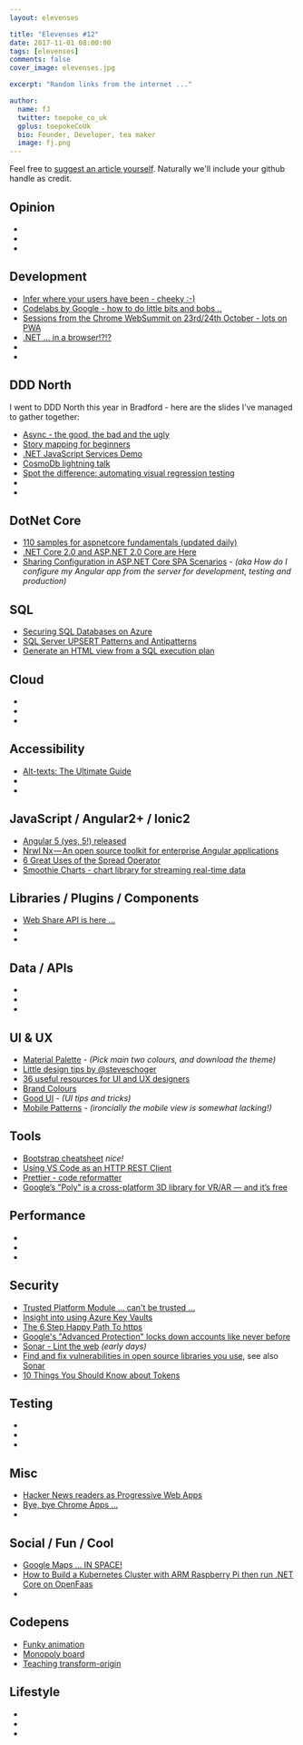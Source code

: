 ```yaml
---
layout: elevenses

title: "Elevenses #12"
date: 2017-11-01 08:00:00
tags: [elevenses]
comments: false
cover_image: elevenses.jpg

excerpt: "Random links from the internet ..."

author:
  name: fJ
  twitter: toepoke_co_uk
  gplus: toepokeCoUk
  bio: Founder, Developer, tea maker
  image: fj.png
---
```


Feel free to [suggest an article yourself](https://github.com/toepoke/toepoke.github.io/issues).  Naturally we'll include your github handle as credit.

## Opinion
* []()
* []()
* []()

## Development
* [Infer where your users have been - cheeky :-)](https://github.com/KrauseFx/detect.location/blob/master/README.md)
* [Codelabs by Google - how to do little bits and bobs ..](https://codelabs.developers.google.com/)
* [Sessions from the Chrome WebSummit on 23rd/24th October - lots on PWA](https://www.youtube.com/playlist?list=PLNYkxOF6rcICUD5nBfRdAR6Fveosnqa5m&app=desktop)
* [.NET ... in a browser!?!?](https://github.com/SteveSanderson/Blazor)
* []()
* []()

## DDD North
I went to DDD North this year in Bradford - here are the slides I've managed to gather together:
* [Async - the good, the bad and the ugly](https://speakerdeck.com/slang25/async-in-c-number-the-good-the-bad-and-the-ugly)
* [Story mapping for beginners](https://colinmackay.scot/2017/10/15/ddd-north-2017-storymapping-slide-deck)
* [.NET JavaScript Services Demo](https://github.com/initialspark/prog-net-javascriptservices)
* [CosmoDb lightning talk](https://www.youtube.com/watch?v=IQ1yKZ6Kmb0)
* [Spot the difference: automating visual regression testing](https://www.slideshare.net/vivrichards/spot-the-difference-automating-visual-regression-testing/1)
* []()
* []()

## DotNet Core
* [110 samples for aspnetcore fundamentals (updated daily)](https://github.com/dodyg/practical-aspnetcore/blob/master/README.md)
* [.NET Core 2.0 and ASP.NET 2.0 Core are Here](https://weblog.west-wind.com/posts/2017/Oct/22/NET-Core-20-and-ASPNET-20-Core-are-finally-here)
* [Sharing Configuration in ASP.NET Core SPA Scenarios](https://blogs.msdn.microsoft.com/webdev/2017/10/27/sharing-configuration-in-asp-net-core-spa-scenarios/) - *(aka How do I configure my Angular app from the server for development, testing and production)*

## SQL
* [Securing SQL Databases on Azure](https://docs.microsoft.com/en-us/azure/sql-database/sql-database-security-tutorial)
* [SQL Server UPSERT Patterns and Antipatterns](http://michaeljswart.com/2017/07/sql-server-upsert-patterns-and-antipatterns/)
* [Generate an HTML view from a SQL execution plan](https://github.com/JustinPealing/html-query-plan/blob/master/README.md)

## Cloud
* []()
* []()
* []()

## Accessibility
* [Alt-texts: The Ultimate Guide](https://axesslab.com/alt-texts)
* []()
* []()

## JavaScript / Angular2+ / Ionic2
* [Angular 5 (yes, 5!) released](https://blog.angular.io/version-5-0-0-of-angular-now-available-37e414935ced)
* [Nrwl Nx — An open source toolkit for enterprise Angular applications](https://blog.nrwl.io/nrwl-nx-an-open-source-toolkit-for-enterprise-angular-applications-38698e94d65)
* [6 Great Uses of the Spread Operator](https://davidwalsh.name/spread-operator)
* [Smoothie Charts - chart library for streaming real-time data](http://smoothiecharts.org/)

## Libraries / Plugins / Components
* [Web Share API is here ...](https://codeburst.io/the-web-share-api-is-here-cb651d84eccd)
* []()
* []()

## Data / APIs
* []()
* []()
* []()

## UI & UX
* [Material Palette](https://www.materialpalette.com/) - *(Pick main two colours, and download the theme)*
* [Little design tips by @steveschoger](https://twitter.com/i/moments/880688233641848832)
* [36 useful resources for UI and UX designers](https://dev.to/iriskatastic/36-useful-resources-for-ui-and-ux-designers-61h)
* [Brand Colours](https://brandcolors.net/)
* [Good UI](http://www.goodui.org/) - *(UI tips and tricks)*
* [Mobile Patterns](https://pttrns.com/) - *(ironcially the mobile view is somewhat lacking!)*

## Tools
* [Bootstrap cheatsheet](https://hackerthemes.com/bootstrap-cheatsheet/#alert-success) *nice!*
* [Using VS Code as an HTTP REST Client](http://josephwoodward.co.uk/2017/10/rest-%20client-for-vs-Code-an-elegant-alternative-postman)
* [Prettier - code reformatter](https://github.com/prettier/prettier)
* [Google’s "Poly" is a cross-platform 3D library for VR/AR — and it’s free](https://thenextweb.com/google/2017/11/01/googles-poly-is-a-cross-platform-3d-library-for-vrar-and-its-free/)

## Performance
* []()
* []()
* []()

## Security
* [Trusted Platform Module ... can't be trusted ...](https://nakedsecurity.sophos.com/2017/10/18/encryption-chip-flaw-afflicts-huge-number-of-computers/)
* [Insight into using Azure Key Vaults](https://aspnetmonsters.com/2017/10/monsters-weekly/ep107/)
* [The 6 Step Happy Path To https](https://www.troyhunt.com/the-6-step-happy-path-to-https/)
* [Google's "Advanced Protection" locks down accounts like never before](https://www.wired.com/story/google-advanced-protection-locks-down-accounts/)
* [Sonar - Lint the web](https://blogs.windows.com/msedgedev/2017/10/25/introducing-sonar-site-scanner/#cZuVCb6sYhwEEt9p.97/) *(early days)*
* [Find and fix vulnerabilities in open source libraries you use](https://snyk.io/), see also [Sonar](https://sonarwhal.com/)
* [10 Things You Should Know about Tokens](https://auth0.com/blog/ten-things-you-should-know-about-tokens-and-cookies/)

## Testing
* []()
* []()
* []()

## Misc
* [Hacker News readers as Progressive Web Apps](https://hnpwa.com/)
* [Bye, bye Chrome Apps ...](https://blog.chromium.org/2016/08/from-chrome-apps-to-web.html)
* []()

## Social / Fun / Cool
* [Google Maps ... IN SPACE!](https://www.google.com/maps/space/)
* [How to Build a Kubernetes Cluster with ARM Raspberry Pi then run .NET Core on OpenFaas](https://www.hanselman.com/blog/HowToBuildAKubernetesClusterWithARMRaspberryPiThenRunNETCoreOnOpenFaas.aspx)
* []()

## Codepens
* [Funky animation](https://codepen.io/airnan/pen/qVEdxb)
* [Monopoly board](https://codepen.io/johnnycopes/pen/yzQyMp)
* [Teaching transform-origin](https://codepen.io/sdras/full/dVwaZG)

## Lifestyle
* []()
* []()
* []()

